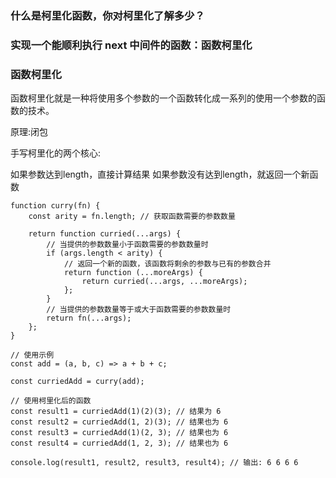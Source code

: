 ### 什么是柯里化函数，你对柯里化了解多少？

### 实现一个能顺利执行 next 中间件的函数：函数柯里化

### 函数柯里化

函数柯里化就是一种将使用多个参数的一个函数转化成一系列的使用一个参数的函数的技术。

原理:闭包

手写柯里化的两个核心:

如果参数达到length，直接计算结果
如果参数没有达到length，就返回一个新函数

```
function curry(fn) {
    const arity = fn.length; // 获取函数需要的参数数量

    return function curried(...args) {
        // 当提供的参数数量小于函数需要的参数数量时
        if (args.length < arity) {
            // 返回一个新的函数，该函数将剩余的参数与已有的参数合并
            return function (...moreArgs) {
                return curried(...args, ...moreArgs);
            };
        }
        // 当提供的参数数量等于或大于函数需要的参数数量时
        return fn(...args);
    };
}

// 使用示例
const add = (a, b, c) => a + b + c;

const curriedAdd = curry(add);

// 使用柯里化后的函数
const result1 = curriedAdd(1)(2)(3); // 结果为 6
const result2 = curriedAdd(1, 2)(3); // 结果也为 6
const result3 = curriedAdd(1)(2, 3); // 结果也为 6
const result4 = curriedAdd(1, 2, 3); // 结果也为 6

console.log(result1, result2, result3, result4); // 输出: 6 6 6 6


```